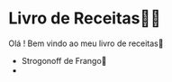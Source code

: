 # Livro de Receitas:man_cook:

Olá ! Bem vindo ao meu livro de receitas:cookie:

- Strogonoff de Frango:chicken:
- 

